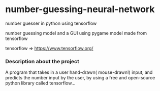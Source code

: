 # number-guessing-neural-network
number guesser in python using tensorflow

number guessing model and a GUI using pygame
model made from tensorflow

tensorflow => https://www.tensorflow.org/

<h3>Description about the project</h3>
  
A program that takes in a user hand-drawn( mouse-drawn!) input, and
predicts the number input by the user, by using a free and open-source
python library called tensorflow...
